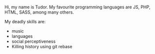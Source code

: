 Hi, my name is Tudor.
My favourite programming languages are JS, PHP, HTML, SASS, among many others.

My deadly skills are:
* music
* languages
* social perceptiveness
* Killing history using git rebase
